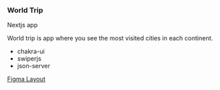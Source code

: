 ### World Trip

Nextjs app

World trip is app where you see the most visited cities in each continent.

- chakra-ui
- swiperjs
- json-server

[Figma Layout](<https://www.figma.com/proto/OXiDgOdlzGlFFrKTlrtxec/Desafio-1-M%C3%B3dulo-4-ReactJS-(Copy)?node-id=14%3A135>)
